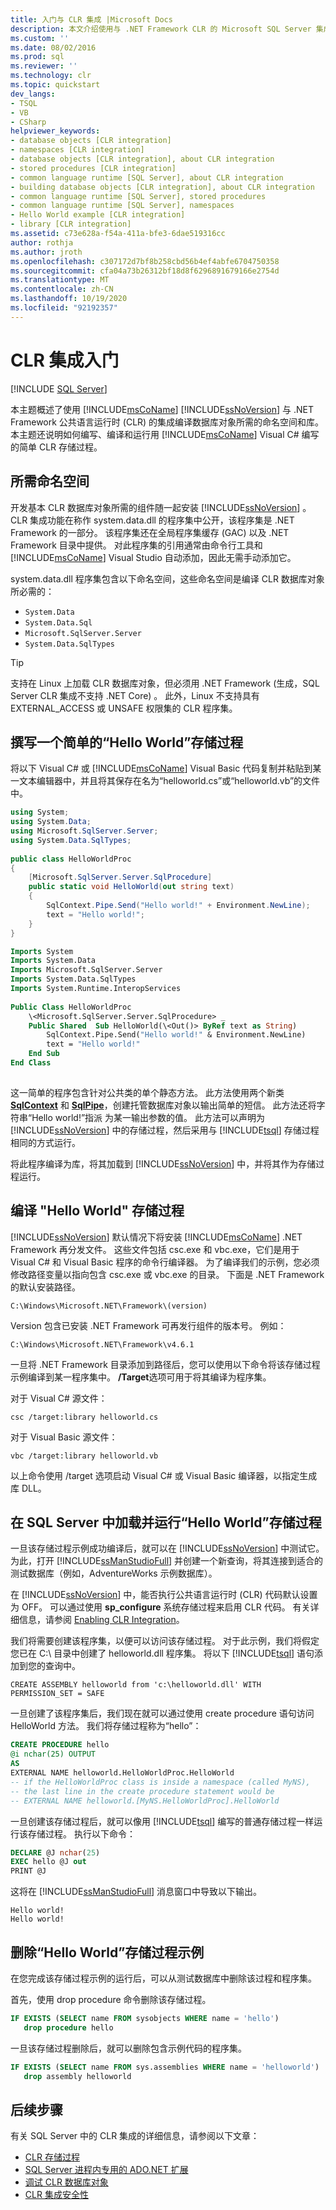 ```yaml
---
title: 入门与 CLR 集成 |Microsoft Docs
description: 本文介绍使用与 .NET Framework CLR 的 Microsoft SQL Server 集成编译数据库对象所需的命名空间和库。
ms.custom: ''
ms.date: 08/02/2016
ms.prod: sql
ms.reviewer: ''
ms.technology: clr
ms.topic: quickstart
dev_langs:
- TSQL
- VB
- CSharp
helpviewer_keywords:
- database objects [CLR integration]
- namespaces [CLR integration]
- database objects [CLR integration], about CLR integration
- stored procedures [CLR integration]
- common language runtime [SQL Server], about CLR integration
- building database objects [CLR integration], about CLR integration
- common language runtime [SQL Server], stored procedures
- common language runtime [SQL Server], namespaces
- Hello World example [CLR integration]
- library [CLR integration]
ms.assetid: c73e628a-f54a-411a-bfe3-6dae519316cc
author: rothja
ms.author: jroth
ms.openlocfilehash: c307172d7bf8b258cbd56b4ef4abfe6704750358
ms.sourcegitcommit: cfa04a73b26312bf18d8f6296891679166e2754d
ms.translationtype: MT
ms.contentlocale: zh-CN
ms.lasthandoff: 10/19/2020
ms.locfileid: "92192357"
---
```

# <a name="getting-started-with-clr-integration"></a>CLR 集成入门

[!INCLUDE [SQL Server](../../../includes/applies-to-version/sqlserver.md)]

本主题概述了使用 [!INCLUDE[msCoName](../../../includes/msconame-md.md)] [!INCLUDE[ssNoVersion](../../../includes/ssnoversion-md.md)] 与 .NET Framework 公共语言运行时 (CLR) 的集成编译数据库对象所需的命名空间和库。 本主题还说明如何编写、编译和运行用 [!INCLUDE[msCoName](../../../includes/msconame-md.md)] Visual C# 编写的简单 CLR 存储过程。  
  
## <a name="required-namespaces"></a>所需命名空间  

开发基本 CLR 数据库对象所需的组件随一起安装 [!INCLUDE[ssNoVersion](../../../includes/ssnoversion-md.md)] 。 CLR 集成功能在称作 system.data.dll 的程序集中公开，该程序集是 .NET Framework 的一部分。 该程序集还在全局程序集缓存 (GAC) 以及 .NET Framework 目录中提供。 对此程序集的引用通常由命令行工具和 [!INCLUDE[msCoName](../../../includes/msconame-md.md)] Visual Studio 自动添加，因此无需手动添加它。  
  
system.data.dll 程序集包含以下命名空间，这些命名空间是编译 CLR 数据库对象所必需的：  
  
- `System.Data`  
- `System.Data.Sql`  
- `Microsoft.SqlServer.Server`  
- `System.Data.SqlTypes`  

> [!TIP]
> 支持在 Linux 上加载 CLR 数据库对象，但必须用 .NET Framework (生成，SQL Server CLR 集成不支持 .NET Core) 。 此外，Linux 不支持具有 EXTERNAL_ACCESS 或 UNSAFE 权限集的 CLR 程序集。

## <a name="writing-a-simple-hello-world-stored-procedure"></a>撰写一个简单的“Hello World”存储过程  

将以下 Visual C# 或 [!INCLUDE[msCoName](../../../includes/msconame-md.md)] Visual Basic 代码复制并粘贴到某一文本编辑器中，并且将其保存在名为“helloworld.cs”或“helloworld.vb”的文件中。  
  
```csharp  
using System;  
using System.Data;  
using Microsoft.SqlServer.Server;  
using System.Data.SqlTypes;  
  
public class HelloWorldProc  
{  
    [Microsoft.SqlServer.Server.SqlProcedure]  
    public static void HelloWorld(out string text)  
    {  
        SqlContext.Pipe.Send("Hello world!" + Environment.NewLine);  
        text = "Hello world!";  
    }  
}  
```  
  
```vb  
Imports System  
Imports System.Data  
Imports Microsoft.SqlServer.Server  
Imports System.Data.SqlTypes  
Imports System.Runtime.InteropServices  
  
Public Class HelloWorldProc  
    \<Microsoft.SqlServer.Server.SqlProcedure> _   
    Public Shared  Sub HelloWorld(\<Out()> ByRef text as String)  
        SqlContext.Pipe.Send("Hello world!" & Environment.NewLine)  
        text = "Hello world!"  
    End Sub  
End Class  
  
```  
  
这一简单的程序包含针对公共类的单个静态方法。 此方法使用两个新类 **[SqlContext](/dotnet/api/microsoft.sqlserver.server.sqlcontext)** 和 **[SqlPipe](/dotnet/api/microsoft.sqlserver.server.sqlpipe)**，创建托管数据库对象以输出简单的短信。 此方法还将字符串“Hello world!”指派 为某一输出参数的值。 此方法可以声明为 [!INCLUDE[ssNoVersion](../../../includes/ssnoversion-md.md)] 中的存储过程，然后采用与 [!INCLUDE[tsql](../../../includes/tsql-md.md)] 存储过程相同的方式运行。  
  
将此程序编译为库，将其加载到 [!INCLUDE[ssNoVersion](../../../includes/ssnoversion-md.md)] 中，并将其作为存储过程运行。  
  
## <a name="compile-the-hello-world-stored-procedure"></a>编译 "Hello World" 存储过程  

[!INCLUDE[ssNoVersion](../../../includes/ssnoversion-md.md)] 默认情况下将安装 [!INCLUDE[msCoName](../../../includes/msconame-md.md)] .NET Framework 再分发文件。 这些文件包括 csc.exe 和 vbc.exe，它们是用于 Visual C# 和 Visual Basic 程序的命令行编译器。 为了编译我们的示例，您必须修改路径变量以指向包含 csc.exe 或 vbc.exe 的目录。 下面是 .NET Framework 的默认安装路径。  
  
`C:\Windows\Microsoft.NET\Framework\(version)`  
  
Version 包含已安装 .NET Framework 可再发行组件的版本号。 例如：  
  
`C:\Windows\Microsoft.NET\Framework\v4.6.1`

一旦将 .NET Framework 目录添加到路径后，您可以使用以下命令将该存储过程示例编译到某一程序集中。 **/Target**选项可用于将其编译为程序集。  
  
对于 Visual C# 源文件：  
  
`csc /target:library helloworld.cs`  
  
 对于 Visual Basic 源文件：  
  
`vbc /target:library helloworld.vb`  
  
以上命令使用 /target 选项启动 Visual C# 或 Visual Basic 编译器，以指定生成库 DLL。  
  
## <a name="loading-and-running-the-hello-world-stored-procedure-in-sql-server"></a>在 SQL Server 中加载并运行“Hello World”存储过程  

一旦该存储过程示例成功编译后，就可以在 [!INCLUDE[ssNoVersion](../../../includes/ssnoversion-md.md)] 中测试它。 为此，打开 [!INCLUDE[ssManStudioFull](../../../includes/ssmanstudiofull-md.md)] 并创建一个新查询，将其连接到适合的测试数据库（例如，AdventureWorks 示例数据库）。  
  
在 [!INCLUDE[ssNoVersion](../../../includes/ssnoversion-md.md)] 中，能否执行公共语言运行时 (CLR) 代码默认设置为 OFF。 可以通过使用 **sp_configure** 系统存储过程来启用 CLR 代码。 有关详细信息，请参阅 [Enabling CLR Integration](../../../relational-databases/clr-integration/clr-integration-enabling.md)。  
  
我们将需要创建该程序集，以便可以访问该存储过程。 对于此示例，我们将假定您已在 C:\ 目录中创建了 helloworld.dll 程序集。 将以下 [!INCLUDE[tsql](../../../includes/tsql-md.md)] 语句添加到您的查询中。  
  
`CREATE ASSEMBLY helloworld from 'c:\helloworld.dll' WITH PERMISSION_SET = SAFE`  
  
一旦创建了该程序集后，我们现在就可以通过使用 create procedure 语句访问 HelloWorld 方法。 我们将存储过程称为“hello”：  
  
```sql
CREATE PROCEDURE hello  
@i nchar(25) OUTPUT  
AS  
EXTERNAL NAME helloworld.HelloWorldProc.HelloWorld  
-- if the HelloWorldProc class is inside a namespace (called MyNS),  
-- the last line in the create procedure statement would be  
-- EXTERNAL NAME helloworld.[MyNS.HelloWorldProc].HelloWorld  
```  
  
一旦创建该存储过程后，就可以像用 [!INCLUDE[tsql](../../../includes/tsql-md.md)] 编写的普通存储过程一样运行该存储过程。 执行以下命令：  
  
```sql
DECLARE @J nchar(25)  
EXEC hello @J out  
PRINT @J  
```  
  
这将在 [!INCLUDE[ssManStudioFull](../../../includes/ssmanstudiofull-md.md)] 消息窗口中导致以下输出。  
  
```
Hello world!  
Hello world!  
```  
  
## <a name="removing-the-hello-world-stored-procedure-sample"></a>删除“Hello World”存储过程示例  

在您完成该存储过程示例的运行后，可以从测试数据库中删除该过程和程序集。  
  
首先，使用 drop procedure 命令删除该存储过程。  
  
```sql
IF EXISTS (SELECT name FROM sysobjects WHERE name = 'hello')  
   drop procedure hello  
```  
  
一旦该存储过程删除后，就可以删除包含示例代码的程序集。  
  
```sql
IF EXISTS (SELECT name FROM sys.assemblies WHERE name = 'helloworld')  
   drop assembly helloworld  
```  
  
## <a name="next-steps"></a>后续步骤

有关 SQL Server 中的 CLR 集成的详细信息，请参阅以下文章：

- [CLR 存储过程](/dotnet/framework/data/adonet/sql/clr-stored-procedures)
- [SQL Server 进程内专用的 ADO.NET 扩展](../../../relational-databases/clr-integration-data-access-in-process-ado-net/sql-server-in-process-specific-extensions-to-ado-net.md)
- [调试 CLR 数据库对象](../../../relational-databases/clr-integration/debugging-clr-database-objects.md)
- [CLR 集成安全性](../../../relational-databases/clr-integration/security/clr-integration-security.md)